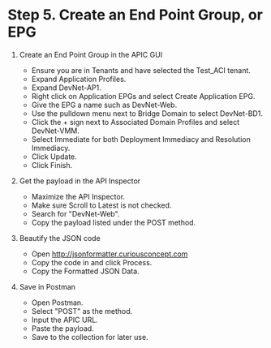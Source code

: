 # Step 5. Create an End Point Group, or EPG

1. Create an End Point Group in the APIC GUI
	* Ensure you are in Tenants and have selected the Test_ACI tenant.
	* Expand Application Profiles.
	* Expand DevNet-AP1.
	* Right click on Application EPGs and select Create Application EPG.
	* Give the EPG a name such as DevNet-Web.
	* Use the pulldown menu next to Bridge Domain to select DevNet-BD1.
	* Click the + sign next to Associated Domain Profiles and select DevNet-VMM.
	* Select Immediate for both Deployment Immediacy and Resolution Immediacy.
	* Click Update.
	* Click Finish.

2. Get the payload in the API Inspector
	* Maximize the API Inspector.
	* Make sure Scroll to Latest is not checked.
	* Search for "DevNet-Web".
	* Copy the payload listed under the POST method.

3. Beautify the JSON code
	* Open http://jsonformatter.curiousconcept.com
	* Copy the code in and click Process.
	* Copy the Formatted JSON Data.

4. Save in Postman
	* Open Postman.
	* Select "POST" as the method.
	* Input the APIC URL.
	* Paste the payload.
	* Save to the collection for later use.
